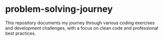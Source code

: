 # problem-solving-journey
This repository documents my journey through various coding exercises and development challenges, with a focus on clean code and professional best practices.
